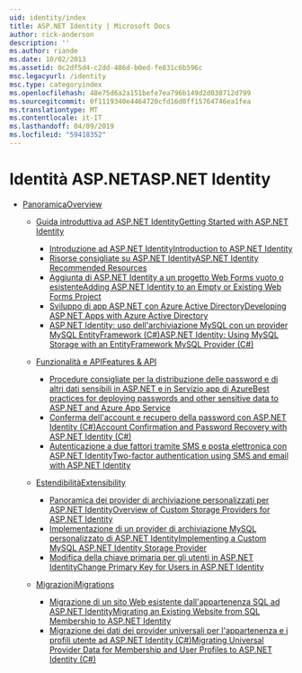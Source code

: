 ```yaml
---
uid: identity/index
title: ASP.NET Identity | Microsoft Docs
author: rick-anderson
description: ''
ms.author: riande
ms.date: 10/02/2013
ms.assetid: 0c2df5d4-c2dd-486d-b0ed-fe831c6b596c
msc.legacyurl: /identity
msc.type: categoryindex
ms.openlocfilehash: 48e75d6a2a151befe7ea796b149d2d030712d799
ms.sourcegitcommit: 0f1119340e4464720cfd16d0ff15764746ea1fea
ms.translationtype: MT
ms.contentlocale: it-IT
ms.lasthandoff: 04/09/2019
ms.locfileid: "59418352"
---
```

# <a name="aspnet-identity"></a><span data-ttu-id="2f4f7-102">Identità ASP.NET</span><span class="sxs-lookup"><span data-stu-id="2f4f7-102">ASP.NET Identity</span></span>

- [<span data-ttu-id="2f4f7-103">Panoramica</span><span class="sxs-lookup"><span data-stu-id="2f4f7-103">Overview</span></span>](overview/index.md)

    - [<span data-ttu-id="2f4f7-104">Guida introduttiva ad ASP.NET Identity</span><span class="sxs-lookup"><span data-stu-id="2f4f7-104">Getting Started with ASP.NET Identity</span></span>](overview/getting-started/index.md)

        - [<span data-ttu-id="2f4f7-105">Introduzione ad ASP.NET Identity</span><span class="sxs-lookup"><span data-stu-id="2f4f7-105">Introduction to ASP.NET Identity</span></span>](overview/getting-started/introduction-to-aspnet-identity.md)
        - [<span data-ttu-id="2f4f7-106">Risorse consigliate su ASP.NET Identity</span><span class="sxs-lookup"><span data-stu-id="2f4f7-106">ASP.NET Identity Recommended Resources</span></span>](overview/getting-started/aspnet-identity-recommended-resources.md)
        - [<span data-ttu-id="2f4f7-107">Aggiunta di ASP.NET Identity a un progetto Web Forms vuoto o esistente</span><span class="sxs-lookup"><span data-stu-id="2f4f7-107">Adding ASP.NET Identity to an Empty or Existing Web Forms Project</span></span>](overview/getting-started/adding-aspnet-identity-to-an-empty-or-existing-web-forms-project.md)
        - [<span data-ttu-id="2f4f7-108">Sviluppo di app ASP.NET con Azure Active Directory</span><span class="sxs-lookup"><span data-stu-id="2f4f7-108">Developing ASP.NET Apps with Azure Active Directory</span></span>](overview/getting-started/developing-aspnet-apps-with-windows-azure-active-directory.md)
        - [<span data-ttu-id="2f4f7-109">ASP.NET Identity: uso dell'archiviazione MySQL con un provider MySQL EntityFramework (C#)</span><span class="sxs-lookup"><span data-stu-id="2f4f7-109">ASP.NET Identity: Using MySQL Storage with an EntityFramework MySQL Provider (C#)</span></span>](overview/getting-started/aspnet-identity-using-mysql-storage-with-an-entityframework-mysql-provider.md)
    - [<span data-ttu-id="2f4f7-110">Funzionalità e API</span><span class="sxs-lookup"><span data-stu-id="2f4f7-110">Features & API</span></span>](overview/features-api/index.md)

        - [<span data-ttu-id="2f4f7-111">Procedure consigliate per la distribuzione delle password e di altri dati sensibili in ASP.NET e in Servizio app di Azure</span><span class="sxs-lookup"><span data-stu-id="2f4f7-111">Best practices for deploying passwords and other sensitive data to ASP.NET and Azure App Service</span></span>](overview/features-api/best-practices-for-deploying-passwords-and-other-sensitive-data-to-aspnet-and-azure.md)
        - [<span data-ttu-id="2f4f7-112">Conferma dell'account e recupero della password con ASP.NET Identity (C#)</span><span class="sxs-lookup"><span data-stu-id="2f4f7-112">Account Confirmation and Password Recovery with ASP.NET Identity (C#)</span></span>](overview/features-api/account-confirmation-and-password-recovery-with-aspnet-identity.md)
        - [<span data-ttu-id="2f4f7-113">Autenticazione a due fattori tramite SMS e posta elettronica con ASP.NET Identity</span><span class="sxs-lookup"><span data-stu-id="2f4f7-113">Two-factor authentication using SMS and email with ASP.NET Identity</span></span>](overview/features-api/two-factor-authentication-using-sms-and-email-with-aspnet-identity.md)
    - [<span data-ttu-id="2f4f7-114">Estendibilità</span><span class="sxs-lookup"><span data-stu-id="2f4f7-114">Extensibility</span></span>](overview/extensibility/index.md)

        - [<span data-ttu-id="2f4f7-115">Panoramica dei provider di archiviazione personalizzati per ASP.NET Identity</span><span class="sxs-lookup"><span data-stu-id="2f4f7-115">Overview of Custom Storage Providers for ASP.NET Identity</span></span>](overview/extensibility/overview-of-custom-storage-providers-for-aspnet-identity.md)
        - [<span data-ttu-id="2f4f7-116">Implementazione di un provider di archiviazione MySQL personalizzato di ASP.NET Identity</span><span class="sxs-lookup"><span data-stu-id="2f4f7-116">Implementing a Custom MySQL ASP.NET Identity Storage Provider</span></span>](overview/extensibility/implementing-a-custom-mysql-aspnet-identity-storage-provider.md)
        - [<span data-ttu-id="2f4f7-117">Modifica della chiave primaria per gli utenti in ASP.NET Identity</span><span class="sxs-lookup"><span data-stu-id="2f4f7-117">Change Primary Key for Users in ASP.NET Identity</span></span>](overview/extensibility/change-primary-key-for-users-in-aspnet-identity.md)
    - [<span data-ttu-id="2f4f7-118">Migrazioni</span><span class="sxs-lookup"><span data-stu-id="2f4f7-118">Migrations</span></span>](overview/migrations/index.md)

        - [<span data-ttu-id="2f4f7-119">Migrazione di un sito Web esistente dall'appartenenza SQL ad ASP.NET Identity</span><span class="sxs-lookup"><span data-stu-id="2f4f7-119">Migrating an Existing Website from SQL Membership to ASP.NET Identity</span></span>](overview/migrations/migrating-an-existing-website-from-sql-membership-to-aspnet-identity.md)
        - [<span data-ttu-id="2f4f7-120">Migrazione dei dati dei provider universali per l'appartenenza e i profili utente ad ASP.NET Identity (C#)</span><span class="sxs-lookup"><span data-stu-id="2f4f7-120">Migrating Universal Provider Data for Membership and User Profiles to ASP.NET Identity (C#)</span></span>](overview/migrations/migrating-universal-provider-data-for-membership-and-user-profiles-to-aspnet-identity.md)
